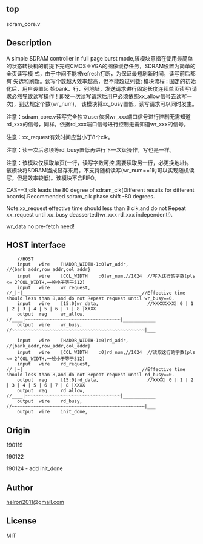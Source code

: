 
top   
--------------  

sdram_core.v

Description
-------------- 
  
A simple SDRAM controller in full page burst mode,该模块意指在使用最简单的状态转换机的前提下完成CMOS->VGA的图像缓存任务，SDRAM设置为简单的全页读写模
式，由于中间不能被refresh打断，为保证最短刷新时间，读写前后都有 失选和刷新。读写个数越大效率越高，但不能超过列数; 模块流程 : 固定的初始化后，用户设置起
始bank、行、列地址，发送请求进行固定长度连续单页读写(请求必然导致读写操作！即发一次读写请求后用户必须依照xx_allow信号去读写一次)，到达规定个数(wr_num)，
该模块将xx_busy置低，读写请求可以同时发生。

注意：sdram_core.v读写完全独立user依据wr_xxx端口信号进行控制无需知道rd_xxx的信号，同样，依据rd_xxx端口信号进行控制无需知道wr_xxx的信号。

注意：xx_request有效时间应当小于8个clk。

注意：读一次后必须等rd_busy置低再进行下一次读操作，写也是一样。

注意：该模块仅读取单页(一行，读写字数可控,需要读取另一行，必更换地址)。该模块将SDRAM当成显存来用。不支持随机读写(wr_num==1时可以实现随机读写，但是效率较低)。该模块不含FIFO。
                      
CAS==3;clk leads the 80 degree of sdram_clk(Different results for different boards).Recommended sdram_clk phase shift -80 degrees.
                
Note:xx_request effective time should less than 8 clk,and do not Repeat xx_request until xx_busy deasserted(wr_xxx rd_xxx independent!).
                
wr_data no pre-fetch need!

HOST interface
--------------

```
    //HOST
    input   wire    [HADDR_WIDTH-1:0]wr_addr,       //{bank_addr,row_addr,col_addr}
    input   wire    [COL_WIDTH    :0]wr_num,//1024  //写入这行的字数(pls <= 2^COL_WIDTH,一般小于等于512)
    input   wire    wr_request,                     //_|~|____________________________________________//Effective time should less than 8,and do not Repeat request until wr_busy==0.
    input   wire    [15:0]wr_data,                  //XXXXXXXX| 0 | 1 | 2 | 3 | 4 | 5 | 6 | 7 | 8 |XXXX
    output  reg     wr_allow,                       //____|~~~~~~~~~~~~~~~~~~~~~~~~~~~~~~~~~~~|____________
    output  wire    wr_busy,                        //~~~~~~~~~~~~~~~~~~~~~~~~~~~~~~~~~~~~~~~~~~~~~~~~~|___
    
    input   wire    [HADDR_WIDTH-1:0]rd_addr,       //{bank_addr,row_addr,col_addr}
    input   wire    [COL_WIDTH    :0]rd_num,//1024  //读取这行的字数(pls <= 2^COL_WIDTH,一般小于等于512)
    input   wire    rd_request,                     //_|~|____________________________________________//Effective time should less than 8,and do not Repeat request until rd_busy==0.
    output  reg     [15:0]rd_data,                  //XXXX| 0 | 1 | 2 | 3 | 4 | 5 | 6 | 7 | 8 |XXXX
    output  reg     rd_allow,                       //____|~~~~~~~~~~~~~~~~~~~~~~~~~~~~~~~~~~~|____________
    output  wire    rd_busy,                        //~~~~~~~~~~~~~~~~~~~~~~~~~~~~~~~~~~~~~~~~~~~~~~~~~|___
    output  wire    init_done,
```

Origin   
--------------   
  
190119

190122

190124 - add init_done

Author 
-------------- 
     
helrori2011@gmail.com

License    
--------------

MIT
  
